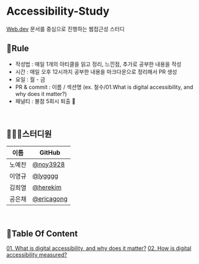 # Accessibility-Study

[Web.dev](https://web.dev/learn/accessibility/) 문서를 중심으로 진행하는 웹접근성 스터디

## 🤝Rule

- 작성법 : 매일 1개의 아티클을 읽고 정리, 느낀점, 추가로 공부한 내용을 작성
- 시간 : 매일 오후 12시까지 공부한 내용을 마크다운으로 정리해서 PR 생성
- 요일 : 월 - 금
- PR & commit : 이름 / 섹션명 (ex. 철수/01.What is digital accessibility, and why does it matter?)
- 패널티 : 불참 5회시 퇴출 👻

<br>

## 👨‍👦‍👦스터디원

| 이름   | GitHub                                     |
| ------ | ------------------------------------------ |
| 노예찬 | [@noy3928](https://github.com/noy3928)     |
| 이영규 | [@lygggg](https://github.com/lygggg)       |
| 김희열 | [@herekim](https://github.com/herekim)     |
| 공은채 | [@ericagong](https://github.com/ericagong) |

<br>

## 📃Table Of Content

[01. What is digital accessibility, and why does it matter?](./01.What-is-digital-accessiblity/)
[02. How is digital accessibility measured?](./02.How-is-digital-accessibility-measured%3F/)
